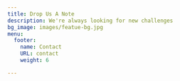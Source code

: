 ```yaml
---
title: Drop Us A Note
description: We're always looking for new challenges
bg_image: images/featue-bg.jpg
menu:
  footer:
    name: Contact
    URL: contact
    weight: 6

---
```

